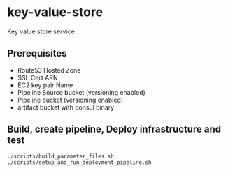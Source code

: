 # key-value-store
Key value store service

## Prerequisites
* Route53 Hosted Zone
* SSL Cert ARN
* EC2 key pair Name
* Pipeline Source bucket (versioning enabled)
* Pipeline bucket (versioning enabled)
* artifact bucket with consul binary

## Build, create pipeline, Deploy infrastructure and test
```
./scripts/build_parameter_files.sh
./scripts/setup_and_run_deployment_pipeline.sh
```

